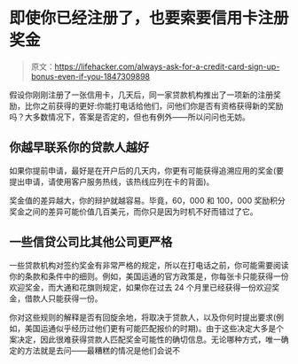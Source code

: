 # 即使你已经注册了，也要索要信用卡注册奖金

> 原文：<https://lifehacker.com/always-ask-for-a-credit-card-sign-up-bonus-even-if-you-1847309898>

假设你刚刚注册了一张信用卡，几天后，同一家贷款机构推出了一项新的注册奖励，比你之前获得的更好:你能打电话给他们，问他们你是否有资格获得新的奖励吗？大多数情况下，答案是否定的，但也有例外——所以问问也无妨。



## **你越早联系你的贷款人越好**

如果你提前申请，最好是在开户后的几天内，你更有可能获得追溯应用的奖金(要提出申请，请使用客户服务热线，该热线应列在卡的背面)。

奖金值的差异越大，你的辩护就越容易。毕竟，60，000 和 100，000 奖励积分奖金之间的差异可能价值几百美元，而你只是因为时机不好而错过了它。

## **一些信贷公司比其他公司更严格**

一些贷款机构对签约奖金有非常严格的规定，所以在打电话之前，你可能需要阅读你的条款和条件中的细则。例如，美国运通的官方政策是，你每张卡只能获得一份欢迎奖金，而大通和花旗则规定，如果你在过去 24 个月里已经获得一份欢迎奖金，借款人只能获得一份。

你对这些规则的解释是否有回旋余地，将取决于贷款人，以及你何时提出要求(例如，美国运通似乎经历过他们更有可能匹配报价的时期)。由于这些决定大多是个案决定，因此很难获得贷款人匹配奖金可能性的确切信息。无论哪种方式，唯一确定的方法就是去问——最糟糕的情况是他们会说不